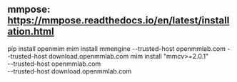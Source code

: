 ## mmpose: https://mmpose.readthedocs.io/en/latest/installation.html

pip install openmim
mim install mmengine --trusted-host openmmlab.com --trusted-host download.openmmlab.com
mim install "mmcv>=2.0.1" \
  --trusted-host openmmlab.com \
  --trusted-host download.openmmlab.com